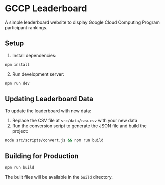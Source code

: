 # GCCP Leaderboard

A simple leaderboard website to display Google Cloud Computing Program participant rankings.

## Setup

1. Install dependencies:
```bash
npm install
```

2. Run development server:
```bash
npm run dev
```

## Updating Leaderboard Data

To update the leaderboard with new data:

1. Replace the CSV file at `src/data/raw.csv` with your new data
2. Run the conversion script to generate the JSON file and build the project:

```bash
node src/scripts/convert.js && npm run build
```

## Building for Production

```bash
npm run build
```

The built files will be available in the `build` directory.

